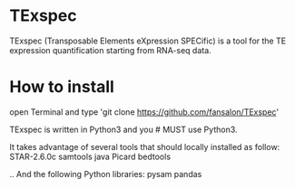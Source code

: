 # TExspec

TExspec (Transposable Elements eXpression SPECific) is a tool for the TE expression quantification starting from RNA-seq data.

# How to install
open Terminal and type 'git clone https://github.com/fansalon/TExspec'

TExspec is written in Python3 and you # MUST use Python3.

It takes advantage of several tools that should locally installed as follow:
STAR-2.6.0c
samtools
java
Picard
bedtools

.. And the following Python libraries:
pysam
pandas




